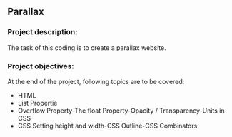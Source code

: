 ## **Parallax**


### **Project description:**

The task of this coding is to create a parallax website.

### **Project objectives:**

At the end of the project, following topics are to be covered:
- HTML 
- List Propertie
- Overflow Property-The float Property-Opacity / Transparency-Units in CSS
- CSS Setting height and width-CSS Outline-CSS Combinators
